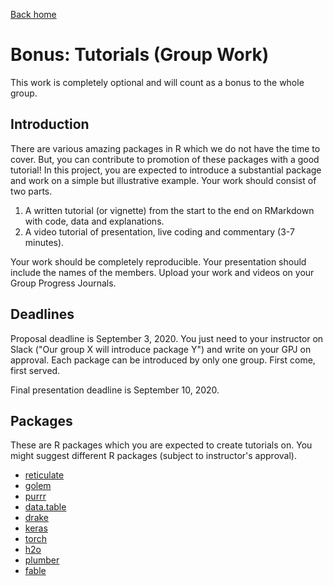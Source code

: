 [Back home](https://boun-ie48a.github.io)

# Bonus: Tutorials (Group Work)

This work is completely optional and will count as a bonus to the whole group.

## Introduction

There are various amazing packages in R which we do not have the time to cover. But, you can contribute to promotion of these packages with a good tutorial! In this project, you are expected to introduce a substantial package and work on a simple but illustrative example. Your work should consist of two parts.

1. A written tutorial (or vignette) from the start to the end on RMarkdown with code, data and explanations.
2. A video tutorial of presentation, live coding and commentary (3-7 minutes).

Your work should be completely reproducible. Your presentation should include the names of the members. Upload your work and videos on your Group Progress Journals.

## Deadlines

Proposal deadline is September 3, 2020. You just need to your instructor on Slack ("Our group X will introduce package Y") and write on your GPJ on approval. Each package can be introduced by only one group. First come, first served.

Final presentation deadline is September 10, 2020.

## Packages

These are R packages which you are expected to create tutorials on. You might suggest different R packages (subject to instructor's approval).

+ [reticulate](https://rstudio.github.io/reticulate/)
+ [golem](https://thinkr-open.github.io/golem/)
+ [purrr](https://purrr.tidyverse.org/)
+ [data.table](r-datatable.com)
+ [drake](https://books.ropensci.org/drake/)
+ [keras](https://keras.rstudio.com/)
+ [torch](https://mlverse.github.io/torch/)
+ [h2o](https://cran.r-project.org/web/packages/h2o/index.html)
+ [plumber](https://www.rplumber.io/)
+ [fable](https://fable.tidyverts.org/)
